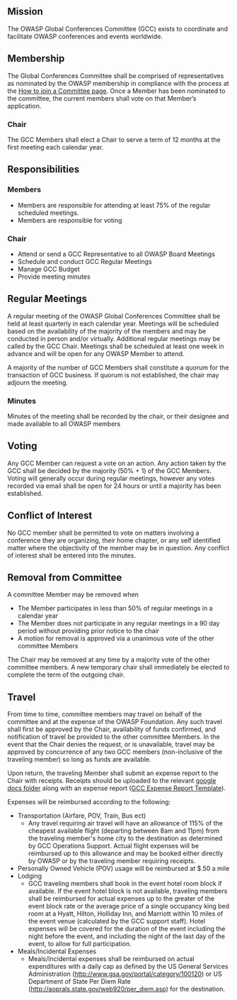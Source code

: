 ## Mission

The OWASP Global Conferences Committee (GCC) exists to coordinate and
facilitate OWASP conferences and events worldwide.

## Membership

The Global Conferences Committee shall be comprised of representatives
as nominated by the OWASP membership in compliance with the process at
the [How to join a Committee page](How_to_Join_a_Committee "wikilink").
Once a Member has been nominated to the committee, the current members
shall vote on that Member’s application.

### Chair

The GCC Members shall elect a Chair to serve a term of 12 months at the
first meeting each calendar year.

## Responsibilities

### Members

  - Members are responsible for attending at least 75% of the regular
    scheduled meetings.
  - Members are responsible for voting

### Chair

  - Attend or send a GCC Representative to all OWASP Board Meetings
  - Schedule and conduct GCC Regular Meetings
  - Manage GCC Budget
  - Provide meeting minutes

## Regular Meetings

A regular meeting of the OWASP Global Conferences Committee shall be
held at least quarterly in each calendar year. Meetings will be
scheduled based on the availability of the majority of the members and
may be conducted in person and/or virtually. Additional regular meetings
may be called by the GCC Chair. Meetings shall be scheduled at least one
week in advance and will be open for any OWASP Member to attend.

A majority of the number of GCC Members shall constitute a quorum for
the transaction of GCC business. If quorum is not established, the chair
may adjourn the meeting.

### Minutes

Minutes of the meeting shall be recorded by the chair, or their designee
and made available to all OWASP members

## Voting

Any GCC Member can request a vote on an action. Any action taken by the
GCC shall be decided by the majority (50% + 1) of the GCC Members.
Voting will generally occur during regular meetings, however any votes
recorded via email shall be open for 24 hours or until a majority has
been established.

## Conflict of Interest

No GCC member shall be permitted to vote on matters involving a
conference they are organizing, their home chapter, or any self
identified matter where the objectivity of the member may be in
question. Any conflict of interest shall be entered into the minutes.

## Removal from Committee

A committee Member may be removed when

  - The Member participates in less than 50% of regular meetings in a
    calendar year
  - The Member does not participate in any regular meetings in a 90 day
    period without providing prior notice to the chair
  - A motion for removal is approved via a unanimous vote of the other
    committee Members

The Chair may be removed at any time by a majority vote of the other
committee members. A new temporary chair shall immediately be elected to
complete the term of the outgoing chair.

## Travel

From time to time, committee members may travel on behalf of the
committee and at the expense of the OWASP Foundation. Any such travel
shall first be approved by the Chair, availability of funds confirmed,
and notification of travel be provided to the other committee Members.
In the event that the Chair denies the request, or is unavailable,
travel may be approved by concurrence of any two GCC members
(non-inclusive of the traveling member) so long as funds are available.

Upon return, the traveling Member shall submit an expense report to the
Chair with receipts. Receipts should be uploaded to the relevant [google
docs
folder](https://docs.google.com/a/owasp.org/leaf?id=0B8FE6Oyqbn2cYmM5MGEzNGMtMjI5ZC00YTZlLWFlNWEtMTI2ZTYyZmFlOThm&hl=en_US)
along with an expense report ([GCC Expense Report
Template](https://docs.google.com/a/owasp.org/spreadsheet/ccc?key=0AsFE6Oyqbn2cdHRkdXBYYzQtVi1rNUZOVlhCbkxWNVE&hl=en_US)).

Expenses will be reimbursed according to the following:

  - Transportation (Airfare, POV, Train, Bus ect)
      - Any travel requiring air travel will have an allowance of 115%
        of the cheapest available flight (departing between 8am and
        11pm) from the traveling member's home city to the destination
        as determined by GCC Operations Support. Actual flight expenses
        will be reimbursed up to this allowance and may be booked either
        directly by OWASP or by the traveling member requiring receipts.
  - Personally Owned Vehicle (POV) usage will be reimbursed at $.50 a
    mile
  - Lodging
      - GCC traveling members shall book in the event hotel room block
        if available. If the event hotel block is not available,
        traveling members shall be reimbursed for actual expenses up to
        the greater of the event block rate or the average price of a
        single occupancy king bed room at a Hyatt, Hilton, Holliday Inn,
        and Marriott within 10 miles of the event venue (calculated by
        the GCC support staff). Hotel expenses will be covered for the
        duration of the event including the night before the event, and
        including the night of the last day of the event, to allow for
        full participation.
  - Meals/Incidental Expenses
      - Meals/Incidental expenses shall be reimbursed on actual
        expenditures with a daily cap as defined by the US General
        Services Administration
        (http://www.gsa.gov/portal/category/100120) or US Department of
        State Per Diem Rate
        (http://aoprals.state.gov/web920/per_diem.asp) for the
        destination.